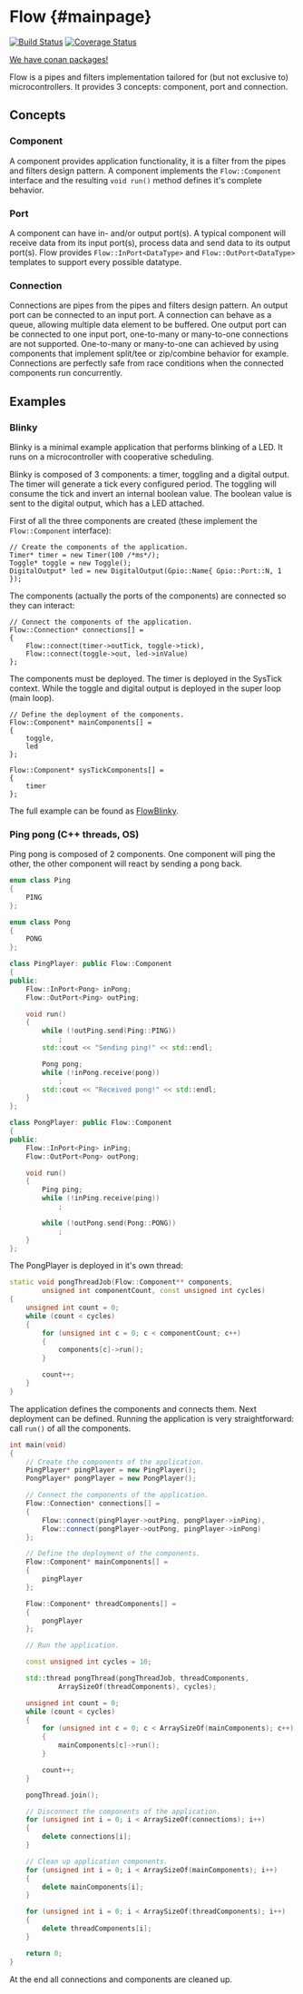 # Flow {#mainpage}

[![Build Status](https://travis-ci.org/CynaraKrewe/Flow.svg?branch=master)](https://travis-ci.org/CynaraKrewe/Flow)
[![Coverage Status](https://coveralls.io/repos/github/CynaraKrewe/Flow/badge.svg?branch=master)](https://coveralls.io/github/CynaraKrewe/Flow?branch=master)

[We have conan packages!](https://bintray.com/cynarakrewe/CynaraConan)

Flow is a pipes and filters implementation tailored for (but not exclusive to) microcontrollers. It provides 3 concepts: component, port and connection.

## Concepts

### Component

A component provides application functionality, it is a filter from the pipes and filters design pattern. A component implements the ```Flow::Component``` interface and the resulting ```void run()``` method defines it's complete behavior.

### Port

A component can have in- and/or output port(s). A typical component will receive data from its input port(s), process data and send data to its output port(s). Flow provides ```Flow::InPort<DataType>``` and ```Flow::OutPort<DataType>``` templates to support every possible datatype.

### Connection

Connections are pipes from the pipes and filters design pattern. An output port can be connected to an input port. A connection can behave as a queue, allowing multiple data element to be buffered. One output port can be connected to one input port, one-to-many or many-to-one connections are not supported. One-to-many or many-to-one can achieved by using components that implement split/tee or zip/combine behavior for example. Connections are perfectly safe from race conditions when the connected components run concurrently.

## Examples

### Blinky

Blinky is a minimal example application that performs blinking of a LED. It runs on a microcontroller with cooperative scheduling.

Blinky is composed of 3 components: a timer, toggling and a digital output. The timer will generate a tick every configured period. The toggling will consume the tick and invert an internal boolean value. The boolean value is sent to the digital output, which has a LED attached.

First of all the three components are created (these implement the ```Flow::Component``` interface):

```
// Create the components of the application.
Timer* timer = new Timer(100 /*ms*/);
Toggle* toggle = new Toggle();
DigitalOutput* led = new DigitalOutput(Gpio::Name{ Gpio::Port::N, 1 });

```

The components (actually the ports of the components) are connected so they can interact:

```
// Connect the components of the application.
Flow::Connection* connections[] =
{
	Flow::connect(timer->outTick, toggle->tick),
	Flow::connect(toggle->out, led->inValue)
};
```

The components must be deployed. The timer is deployed in the SysTick context. While the toggle and digital output is deployed in the super loop (main loop).

```
// Define the deployment of the components.
Flow::Component* mainComponents[] =
{
	toggle,
	led
};

Flow::Component* sysTickComponents[] =
{
	timer
};
```
The full example can be found as [FlowBlinky](https://github.com/CynaraKrewe/FlowBlinky).

### Ping pong (C++ threads, OS)

Ping pong is composed of 2 components. One component will ping the other, the other component will react by sending a pong back.

```C++
enum class Ping
{
	PING
};

enum class Pong
{
	PONG
};

class PingPlayer: public Flow::Component
{
public:
	Flow::InPort<Pong> inPong;
	Flow::OutPort<Ping> outPing;

	void run()
	{
		while (!outPing.send(Ping::PING))
			;
		std::cout << "Sending ping!" << std::endl;

		Pong pong;
		while (!inPong.receive(pong))
			;
		std::cout << "Received pong!" << std::endl;
	}
};

class PongPlayer: public Flow::Component
{
public:
	Flow::InPort<Ping> inPing;
	Flow::OutPort<Pong> outPong;

	void run()
	{
		Ping ping;
		while (!inPing.receive(ping))
			;

		while (!outPong.send(Pong::PONG))
			;
	}
};
```

The PongPlayer is deployed in it's own thread:

```C++
static void pongThreadJob(Flow::Component** components,
		unsigned int componentCount, const unsigned int cycles)
{
	unsigned int count = 0;
	while (count < cycles)
	{
		for (unsigned int c = 0; c < componentCount; c++)
		{
			components[c]->run();
		}

		count++;
	}
}
```

The application defines the components and connects them. Next deployment can be defined. Running the application is very straightforward: call ```run()``` of all the components.

```C++
int main(void)
{
	// Create the components of the application.
	PingPlayer* pingPlayer = new PingPlayer();
	PongPlayer* pongPlayer = new PongPlayer();

	// Connect the components of the application.
	Flow::Connection* connections[] =
	{
		Flow::connect(pingPlayer->outPing, pongPlayer->inPing),
		Flow::connect(pongPlayer->outPong, pingPlayer->inPong)
	};

	// Define the deployment of the components.
	Flow::Component* mainComponents[] =
	{
		pingPlayer
	};

	Flow::Component* threadComponents[] =
	{
		pongPlayer
	};

	// Run the application.

	const unsigned int cycles = 10;

	std::thread pongThread(pongThreadJob, threadComponents,
			ArraySizeOf(threadComponents), cycles);

	unsigned int count = 0;
	while (count < cycles)
	{
		for (unsigned int c = 0; c < ArraySizeOf(mainComponents); c++)
		{
			mainComponents[c]->run();
		}

		count++;
	}

	pongThread.join();

	// Disconnect the components of the application.
	for (unsigned int i = 0; i < ArraySizeOf(connections); i++)
	{
		delete connections[i];
	}

	// Clean up application components.
	for (unsigned int i = 0; i < ArraySizeOf(mainComponents); i++)
	{
		delete mainComponents[i];
	}

	for (unsigned int i = 0; i < ArraySizeOf(threadComponents); i++)
	{
		delete threadComponents[i];
	}

	return 0;
}
```

At the end all connections and components are cleaned up.
